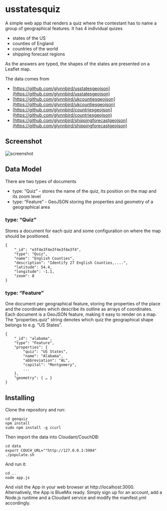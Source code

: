 # usstatesquiz

A simple web app that renders a quiz where the contestant has to name a group of geographical features. It has 4 individual quizes

* states of the US
* counties of England
* countries of the world
* shipping forecast regions

As the answers are typed, the shapes of the states are presented on a Leaflet map.

The data comes from

* [https://github.com/glynnbird/usstatesgeojson](https://github.com/glynnbird/usstatesgeojson)
* [https://github.com/glynnbird/ukcountiesgeojson](https://github.com/glynnbird/ukcountiesgeojson)
* [https://github.com/glynnbird/countriesgeojson](https://github.com/glynnbird/countriesgeojson)
* [https://github.com/glynnbird/shippingforecastgeojson](https://github.com/glynnbird/shippingforecastgeojson)

## Screenshot
![screenshot](https://github.com/glynnbird/usstatesquiz/raw/master/public/img/s1.png "Screenshot")

## Data Model

There are two types of documents

* type: “Quiz” - stores the name of the quiz, its position on the map and its zoom level
* type: “Feature”  - GeoJSON storing the properties and geometry of a geographical area

### type: “Quiz”

Stores a document for each quiz and some configuration on where the map should be positioned.

```
{
    "_id": "e3f4e3f4e3f4e3f4e3f4",
    "type": "Quiz",
    "name": "English Counties",
    "description": "Identify 27 English Counties,....",
    "latitude": 54.4,
    "longitude": -1.1,
    "zoom": 8
}
```

### type: “Feature”

One document per geographical feature, storing the properties of the place and the coordinates which describe its outline as arrays of coordinates. Each document is a GeoJSON feature, making it easy to render on a map. The “properties.quiz” string denotes which quiz the geographical shape belongs to e.g. “US States”.

```
{
    "_id": "alabama",
    "type": "Feature",
    "properties": {
        "quiz": "US States",
        "name": "Alabama",
        "abbreviation": "AL",
        "capital": "Montgomery",
        ...
    },
    "geometry": { … }
}
```

## Installing

Clone the repository and run:

```
cd geoquiz
npm install
sudo npm install -g ccurl
```

Then import the data into Cloudant/CouchDB:

```
cd data
export COUCH_URL=""http://127.0.0.1:5984"
./populate.sh
```

And run it:

```
cd ..
node app.js
```

And visit the App in your web browser at http://localhost:3000. Alternatively, the App is BlueMix ready. Simply sign up for an account, add a Node.js runtime and a Cloudant service and modify the manifest.yml accordingly.
